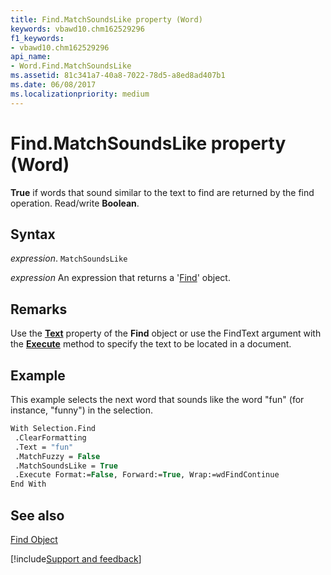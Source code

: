 ```yaml
---
title: Find.MatchSoundsLike property (Word)
keywords: vbawd10.chm162529296
f1_keywords:
- vbawd10.chm162529296
api_name:
- Word.Find.MatchSoundsLike
ms.assetid: 81c341a7-40a8-7022-78d5-a8ed8ad407b1
ms.date: 06/08/2017
ms.localizationpriority: medium
---
```



# Find.MatchSoundsLike property (Word)

 **True** if words that sound similar to the text to find are returned by the find operation. Read/write **Boolean**.


## Syntax

_expression_. `MatchSoundsLike`

 _expression_ An expression that returns a '[Find](Word.Find.md)' object.


## Remarks

Use the **[Text](Word.Find.Text.md)** property of the **Find** object or use the FindText argument with the **[Execute](Word.Find.Execute.md)** method to specify the text to be located in a document.


## Example

This example selects the next word that sounds like the word "fun" (for instance, "funny") in the selection.


```vb
With Selection.Find 
 .ClearFormatting 
 .Text = "fun" 
 .MatchFuzzy = False 
 .MatchSoundsLike = True 
 .Execute Format:=False, Forward:=True, Wrap:=wdFindContinue 
End With
```


## See also


[Find Object](Word.Find.md)

[!include[Support and feedback](~/includes/feedback-boilerplate.md)]